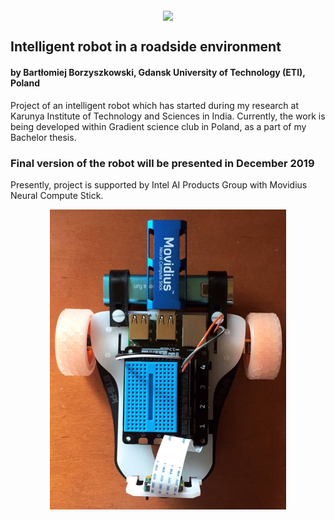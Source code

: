<p align="center"><img src="https://www.sbcar.eu/wp-content/uploads/2018/05/Gdansk-University-of-Technology-loggo.png" width="300" align="middle"></p>


## Intelligent robot in a roadside environment
#### by Bartłomiej Borzyszkowski, Gdansk University of Technology (ETI), Poland


Project of an intelligent robot which has started during my research at Karunya Institute of Technology and Sciences in India. Currently, the work is being developed within Gradient science club in Poland, as a part of my Bachelor thesis.

### Final version of the robot will be presented in December 2019

Presently, project is supported by Intel AI Products Group with Movidius Neural Compute Stick.
<p align="center">
  <img width="378" height="480" src="./Others/robot.jpg?raw=true ">
</p>
